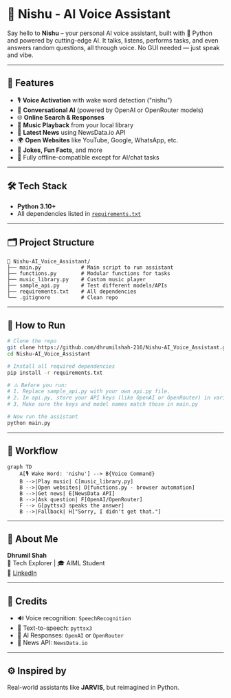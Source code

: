 # 🤖 Nishu - AI Voice Assistant

Say hello to **Nishu** – your personal AI voice assistant, built with 💬 Python and powered by cutting-edge AI. It talks, listens, performs tasks, and even answers random questions, all through voice. No GUI needed — just speak and vibe.

---

## 🧠 Features

- 🎙️ **Voice Activation** with wake word detection ("nishu")
- 💬 **Conversational AI** (powered by OpenAI or OpenRouter models)
- 🌐 **Online Search & Responses**
- 🎵 **Music Playback** from your local library
- 📰 **Latest News** using NewsData.io API
- 🌍 **Open Websites** like YouTube, Google, WhatsApp, etc.
- 💬 **Jokes, Fun Facts**, and more
- 📡 Fully offline-compatible except for AI/chat tasks

---

## 🛠️ Tech Stack

- **Python 3.10+**
- All dependencies listed in [`requirements.txt`](./requirements.txt)

---

## 🗂️ Project Structure

```
📁 Nishu-AI_Voice_Assistant/
├── main.py             # Main script to run assistant
├── functions.py        # Modular functions for tasks
├── music_library.py    # Custom music player
├── sample_api.py       # Test different models/APIs
├── requirements.txt    # All dependencies
└── .gitignore          # Clean repo
```

---

## 🚀 How to Run

```bash
# Clone the repo
git clone https://github.com/dhrumilshah-216/Nishu-AI_Voice_Assistant.git
cd Nishu-AI_Voice_Assistant

# Install all required dependencies
pip install -r requirements.txt

# ⚠️ Before you run:
# 1. Replace sample_api.py with your own api.py file.
# 2. In api.py, store your API keys (like OpenAI or OpenRouter) in variables that are used inside the project.
# 3. Make sure the keys and model names match those in main.py

# Now run the assistant
python main.py
```

---

## 🔁 Workflow

```mermaid
graph TD
    A[🎙 Wake Word: 'nishu'] --> B{Voice Command}
    B -->|Play music| C[music_library.py]
    B -->|Open websites| D[functions.py - browser automation]
    B -->|Get news| E[NewsData API]
    B -->|Ask question| F[OpenAI/OpenRouter]
    F --> G[pyttsx3 speaks the answer]
    B -->|Fallback| H["Sorry, I didn't get that."]
```

---

## 🙋 About Me

**Dhrumil Shah**  
🧠 Tech Explorer | 🎓 AIML Student  
🔗 [LinkedIn](https://www.linkedin.com/in/dhrumil-shah-646815350)

---

## 🙏 Credits

- 🔊 Voice recognition: `SpeechRecognition`  
- 🎤 Text-to-speech: `pyttsx3`  
- 🤖 AI Responses: `OpenAI` or `OpenRouter`  
- 📰 News API: `NewsData.io`

---

## ⚙️ Inspired by

Real-world assistants like **JARVIS**, but reimagined in Python.
